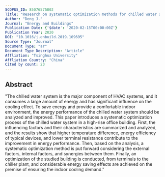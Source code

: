 ```yaml
---
SCOPUS_ID: 85076575002
Title: "Research on systematic optimization methods for chilled water systems in a high-rise office building"
Author: "Deng J."
Journal: "Energy and Buildings"
Publication Date: {'$date': '2020-02-15T00:00:00Z'}
Publication Year: 2020
DOI: "10.1016/j.enbuild.2019.109695"
Source Type: "Journal"
Document Type: "ar"
Document Type Description: "Article"
Affliation: "Tsinghua University"
Affliation Country: "China"
Cited by count: 23
---
```


## Abstract
"The chilled water system is the major component of HVAC systems, and it consumes a large amount of energy and has significant influence on the cooling effect. To save energy and provide a comfortable indoor environment, the energy performance of the chilled water system should be analyzed and improved. This paper introduces a systematic optimization process of the chilled water system in a high-rise office building. First, the influencing factors and their characteristics are summarized and analyzed, and the results show that higher temperature difference, energy efficiency of typical devices, and lower terminal resistance contribute to the improvement in energy performance. Then, based on the analysis, a systematic optimization method is put forward considering the external factors, internal factors, and synergies between them. Finally, an optimization of the studied building is conducted, from terminals to the chiller plant, and considerable energy saving effects are achieved on the premise of ensuring the indoor cooling demand."
